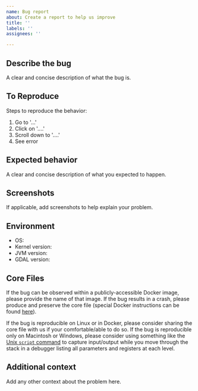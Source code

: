 ```yaml
---
name: Bug report
about: Create a report to help us improve
title: ''
labels: ''
assignees: ''

---
```


## Describe the bug ##

A clear and concise description of what the bug is.

## To Reproduce ##

Steps to reproduce the behavior:
1. Go to '...'
2. Click on '....'
3. Scroll down to '....'
4. See error

## Expected behavior ##

A clear and concise description of what you expected to happen.

## Screenshots ##

If applicable, add screenshots to help explain your problem.

## Environment ##

 - OS:
 - Kernel version:
 - JVM version:
 - GDAL version:

## Core Files ##

If the bug can be observed within a publicly-accessible Docker image, please provide the name of that image.  If the bug results in a crash, please produce and preserve the core file (special Docker instructions can be found [here](https://le.qun.ch/en/blog/core-dump-file-in-docker/)).

If the bug is reproducible on Linux or in Docker, please consider sharing the core file with us if your comfortable/able to do so.  If the bug is reproducible only on Macintosh or Windows, please consider using something like the [Unix `script` command](http://man7.org/linux/man-pages/man1/script.1.html) to capture input/output while you move through the stack in a debugger listing all parameters and registers at each level.

## Additional context ##

Add any other context about the problem here.
